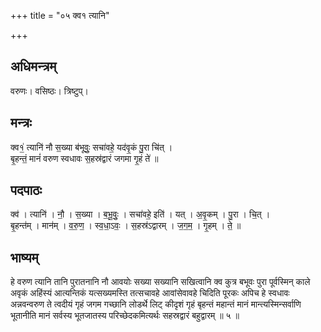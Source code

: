 +++
title = "०५ क्व१ त्यानि"

+++
## अधिमन्त्रम्
वरुणः। वसिष्ठः। त्रिष्टुप्।

## मन्त्रः
क्व१॒॑ त्यानि॑ नौ स॒ख्या ब॑भूवुः॒ सचा॑वहे॒ यद॑वृ॒कं पु॒रा चि॑त् ।  
बृ॒हन्तं॒ मानं॑ वरुण स्वधावः स॒हस्र॑द्वारं जगमा गृ॒हं ते॑ ॥

## पदपाठः
क्व॑ । त्यानि॑ । नौ॒ । स॒ख्या । ब॒भू॒वुः॒ । सचा॑वहे॒ इति॑ । यत् । अ॒वृ॒कम् । पु॒रा । चि॒त् ।  
बृ॒हन्त॑म् । मान॑म् । व॒रु॒ण॒ । स्व॒धा॒ऽवः॒ । स॒हस्र॑ऽद्वारम् । ज॒ग॒म॒ । गृ॒हम् । ते॒ ॥

## भाष्यम्
हे वरुण त्यानि तानि पुरातनानि नौ आवयोः सख्या सख्यानि सखित्वानि क्व कुत्र बभूवः पुरा पूर्वस्मिन् काले अवृकं अहिंस्यं आत्यन्तिकं यत्सख्यमस्ति तत्सचावहे आवांसेवावहे चिदिति पूरकः अपिच हे स्वधावः अन्नवन्वरुण ते त्वदीयं गृहं जगम गच्छानि लोडर्थे लिट् कीदृशं गृहं बृहन्तं महान्तं मानं मान्त्यस्मिन्सर्वाणि भूतानीति मानं सर्वस्य भूतजातस्य परिच्छेदकमित्यर्थः सहस्रद्वारं बहुद्वारम् ॥ ५ ॥